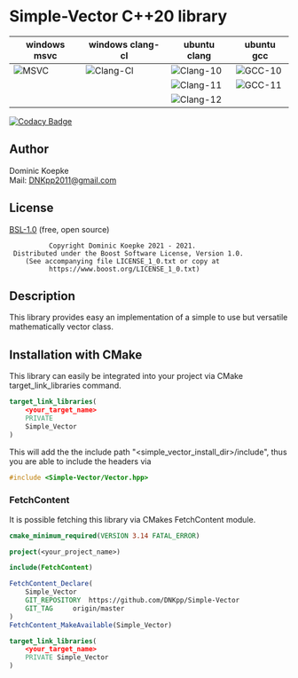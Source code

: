 # Simple-Vector C++20 library

|windows msvc | windows clang-cl | ubuntu clang | ubuntu gcc|
-------------|------------------|--------------|--------------
| ![MSVC](https://github.com/DNKpp/Simple-Vector/workflows/Build%20&%20Test%20-%20MSVC/badge.svg) | ![Clang-Cl](https://github.com/DNKpp/Simple-Vector/workflows/Build%20&%20Test%20-%20Clang-Cl/badge.svg) | ![Clang-10](https://github.com/DNKpp/Simple-Vector/workflows/Build%20&%20Test%20-%20Clang-10/badge.svg) | ![GCC-10](https://github.com/DNKpp/Simple-Vector/workflows/Build%20&%20Test%20-%20GCC-10/badge.svg) |
|			|					| ![Clang-11](https://github.com/DNKpp/Simple-Vector/actions/workflows/build_and_test-Clang-11.yml/badge.svg) | ![GCC-11](https://github.com/DNKpp/Simple-Vector/actions/workflows/build_and_test-GCC-11.yml/badge.svg) |
|			|					| ![Clang-12](https://github.com/DNKpp/Simple-Vector/actions/workflows/build_and_test-Clang-12.yml/badge.svg) |	|

[![Codacy Badge](https://app.codacy.com/project/badge/Grade/ba448bbe4bc04b6289e24d302b68ef44)](https://www.codacy.com/gh/DNKpp/Simple-Vector/dashboard?utm_source=github.com&amp;utm_medium=referral&amp;utm_content=DNKpp/Simple-Vector&amp;utm_campaign=Badge_Grade)

## Author
Dominic Koepke  
Mail: [DNKpp2011@gmail.com](mailto:dnkpp2011@gmail.com)

## License

[BSL-1.0](https://github.com/DNKpp/Simple-Log/blob/master/LICENSE_1_0.txt) (free, open source)

```text
          Copyright Dominic Koepke 2021 - 2021.
 Distributed under the Boost Software License, Version 1.0.
    (See accompanying file LICENSE_1_0.txt or copy at
          https://www.boost.org/LICENSE_1_0.txt)
```

## Description
This library provides easy an implementation of a simple to use but versatile mathematically vector class.

## Installation with CMake
This library can easily be integrated into your project via CMake target_link_libraries command.

```cmake
target_link_libraries(
	<your_target_name>
	PRIVATE
	Simple_Vector
)
```
This will add the the include path "<simple_vector_install_dir>/include", thus you are able to include the headers via
```cpp
#include <Simple-Vector/Vector.hpp>
```

### FetchContent
It is possible fetching this library via CMakes FetchContent module.

```cmake
cmake_minimum_required(VERSION 3.14 FATAL_ERROR)

project(<your_project_name>)

include(FetchContent)

FetchContent_Declare(
	Simple_Vector
	GIT_REPOSITORY	https://github.com/DNKpp/Simple-Vector
	GIT_TAG		origin/master
)
FetchContent_MakeAvailable(Simple_Vector)

target_link_libraries(
	<your_target_name>
	PRIVATE Simple_Vector
)
```